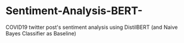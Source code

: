 # Sentiment-Analysis-BERT-
COVID19 twitter post's sentiment analysis using DistilBERT (and Naive Bayes Classifier as Baseline)
